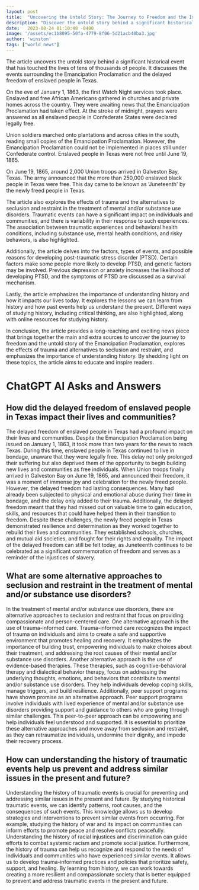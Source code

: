 ```yaml
---
layout: post
title:  "Uncovering the Untold Story: The Journey to Freedom and the Importance of Understanding History"
description: "Discover the untold story behind a significant historical event that has touched the lives of tens of thousands of people. This article explores the journey to freedom and the delayed freedom of enslaved people in Texas, the effects of trauma and alternatives to seclusion and restraint, and emphasizes the importance of understanding history."
date:   2023-08-24 01:10:48 -0400
image: '/assets/ec1b8095-50fa-4779-8f06-5d21acb40ba3.jpg'
author: 'winston'
tags: ["world news"]
---
```


The article uncovers the untold story behind a significant historical event that has touched the lives of tens of thousands of people. It discusses the events surrounding the Emancipation Proclamation and the delayed freedom of enslaved people in Texas.

On the eve of January 1, 1863, the first Watch Night services took place. Enslaved and free African Americans gathered in churches and private homes across the country. They were awaiting news that the Emancipation Proclamation had taken effect. At the stroke of midnight, prayers were answered as all enslaved people in Confederate States were declared legally free.

Union soldiers marched onto plantations and across cities in the south, reading small copies of the Emancipation Proclamation. However, the Emancipation Proclamation could not be implemented in places still under Confederate control. Enslaved people in Texas were not free until June 19, 1865.

On June 19, 1865, around 2,000 Union troops arrived in Galveston Bay, Texas. The army announced that the more than 250,000 enslaved black people in Texas were free. This day came to be known as 'Juneteenth' by the newly freed people in Texas.

The article also explores the effects of trauma and the alternatives to seclusion and restraint in the treatment of mental and/or substance use disorders. Traumatic events can have a significant impact on individuals and communities, and there is variability in their response to such experiences. The association between traumatic experiences and behavioral health conditions, including substance use, mental health conditions, and risky behaviors, is also highlighted.

Additionally, the article delves into the factors, types of events, and possible reasons for developing post-traumatic stress disorder (PTSD). Certain factors make some people more likely to develop PTSD, and genetic factors may be involved. Previous depression or anxiety increases the likelihood of developing PTSD, and the symptoms of PTSD are discussed as a survival mechanism.

Lastly, the article emphasizes the importance of understanding history and how it impacts our lives today. It explores the lessons we can learn from history and how past events help us understand the present. Different ways of studying history, including critical thinking, are also highlighted, along with online resources for studying history.

In conclusion, the article provides a long-reaching and exciting news piece that brings together the main and extra sources to uncover the journey to freedom and the untold story of the Emancipation Proclamation, explores the effects of trauma and alternatives to seclusion and restraint, and emphasizes the importance of understanding history. By shedding light on these topics, the article aims to educate and inspire readers.


# ChatGPT AI Asks and Answers
## How did the delayed freedom of enslaved people in Texas impact their lives and communities?
The delayed freedom of enslaved people in Texas had a profound impact on their lives and communities. Despite the Emancipation Proclamation being issued on January 1, 1863, it took more than two years for the news to reach Texas. During this time, enslaved people in Texas continued to live in bondage, unaware that they were legally free. This delay not only prolonged their suffering but also deprived them of the opportunity to begin building new lives and communities as free individuals. When Union troops finally arrived in Galveston Bay on June 19, 1865, and announced their freedom, it was a moment of immense joy and celebration for the newly freed people. However, the delayed freedom had lasting consequences. Many had already been subjected to physical and emotional abuse during their time in bondage, and the delay only added to their trauma. Additionally, the delayed freedom meant that they had missed out on valuable time to gain education, skills, and resources that could have helped them in their transition to freedom. Despite these challenges, the newly freed people in Texas demonstrated resilience and determination as they worked together to rebuild their lives and communities. They established schools, churches, and mutual aid societies, and fought for their rights and equality. The impact of the delayed freedom can still be felt today, as Juneteenth continues to be celebrated as a significant commemoration of freedom and serves as a reminder of the injustices of slavery.

## What are some alternative approaches to seclusion and restraint in the treatment of mental and/or substance use disorders?
In the treatment of mental and/or substance use disorders, there are alternative approaches to seclusion and restraint that focus on providing compassionate and person-centered care. One alternative approach is the use of trauma-informed care. Trauma-informed care recognizes the impact of trauma on individuals and aims to create a safe and supportive environment that promotes healing and recovery. It emphasizes the importance of building trust, empowering individuals to make choices about their treatment, and addressing the root causes of their mental and/or substance use disorders. Another alternative approach is the use of evidence-based therapies. These therapies, such as cognitive-behavioral therapy and dialectical behavior therapy, focus on addressing the underlying thoughts, emotions, and behaviors that contribute to mental and/or substance use disorders. They help individuals develop coping skills, manage triggers, and build resilience. Additionally, peer support programs have shown promise as an alternative approach. Peer support programs involve individuals with lived experience of mental and/or substance use disorders providing support and guidance to others who are going through similar challenges. This peer-to-peer approach can be empowering and help individuals feel understood and supported. It is essential to prioritize these alternative approaches and move away from seclusion and restraint, as they can retraumatize individuals, undermine their dignity, and impede their recovery process.

## How can understanding the history of traumatic events help us prevent and address similar issues in the present and future?
Understanding the history of traumatic events is crucial for preventing and addressing similar issues in the present and future. By studying historical traumatic events, we can identify patterns, root causes, and the consequences of such events. This knowledge allows us to develop strategies and interventions to prevent similar events from occurring. For example, studying the history of war and its impact on communities can inform efforts to promote peace and resolve conflicts peacefully. Understanding the history of racial injustices and discrimination can guide efforts to combat systemic racism and promote social justice. Furthermore, the history of trauma can help us recognize and respond to the needs of individuals and communities who have experienced similar events. It allows us to develop trauma-informed practices and policies that prioritize safety, support, and healing. By learning from history, we can work towards creating a more resilient and compassionate society that is better equipped to prevent and address traumatic events in the present and future.

